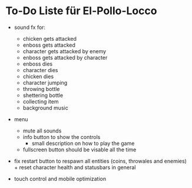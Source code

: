 # To-Do Liste für El-Pollo-Locco

- sound fx for:

  - chicken gets attacked
  - enboss gets attacked
  - character gets attacked by enemy
  - enboss gets attacked by character
  - enboss dies
  - character dies
  - chicken dies
  - character jumping
  - throwing bottle
  - shettering bottle
  - collecting item
  - background music

- menu

  - mute all sounds
  - info button to show the controls
    - small description on how to play the game
  - fullscreen button should be visable all the time

- fix restart button to respawn all entities (coins, throwales and enemies) + reset character health and statusbars in general

- touch control and mobile optimization
